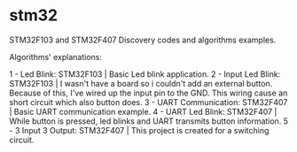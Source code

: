 # stm32
STM32F103 and STM32F407 Discovery codes and algorithms examples.

Algorithms' explanations:

1 - Led Blink: STM32F103 | Basic Led blink application. 
2 - Input Led Blink: STM32F103 | I wasn't have a board so i couldn't add an external button.
Because of this, I've wired up the input pin to the GND. This wiring cause an short circuit which also button does.
3 - UART Communication: STM32F407 | Basic UART communication example.
4 - UART Led Blink: STM32F407 | While button is pressed, led blinks and UART transmits button information. 
5 - 3 Input 3 Output: STM32F407 | This project is created for a switching circuit.
